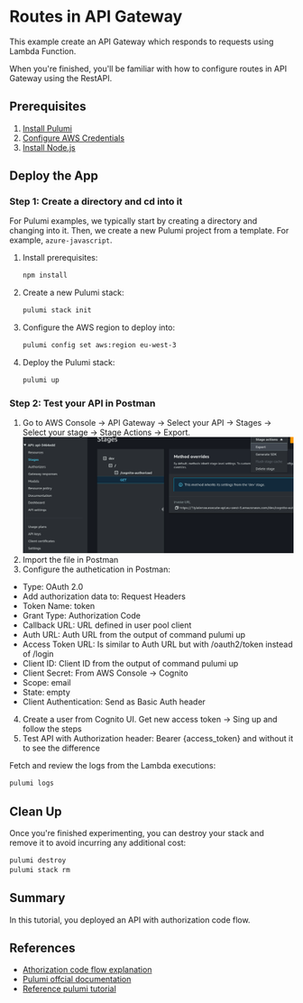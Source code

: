 # Routes in API Gateway

This example create an API Gateway which responds to requests using Lambda Function.

When you're finished, you'll be familiar with how to configure routes in API Gateway using the RestAPI.

## Prerequisites

1. [Install Pulumi](https://www.pulumi.com/docs/get-started/install/)
2. [Configure AWS Credentials](https://www.pulumi.com/docs/intro/cloud-providers/aws/setup/)
3. [Install Node.js](https://www.pulumi.com/docs/intro/languages/javascript/)

## Deploy the App

### Step 1: Create a directory and cd into it

For Pulumi examples, we typically start by creating a directory and changing into it. Then, we create a new Pulumi project from a template. For example, `azure-javascript`.

1. Install prerequisites:

    ```bash
    npm install
    ```

2. Create a new Pulumi stack:

    ```bash
    pulumi stack init
    ```

3. Configure the AWS region to deploy into:

    ```bash
    pulumi config set aws:region eu-west-3
    ```

4. Deploy the Pulumi stack:

    ```bash
    pulumi up
    ```

### Step 2: Test your API in Postman
1. Go to AWS Console -> API Gateway -> Select your API -> Stages -> Select your stage -> Stage Actions -> Export.
![AWS Console](image.png)
2. Import the file in Postman
3. Configure the authetication in Postman:
- Type: OAuth 2.0
- Add authorization data to: Request Headers
- Token Name: token
- Grant Type: Authorization Code
- Callback URL: URL defined in user pool client
- Auth URL: Auth URL from the output of command pulumi up
- Access Token URL: Is similar to Auth URL but with /oauth2/token instead of /login
- Client ID: Client ID from the output of command pulumi up
- Client Secret: From AWS Console -> Cognito
- Scope: email
- State: empty
- Client Authentication: Send as Basic Auth header
4. Create a user from Cognito UI. Get new access token -> Sing up and follow the steps
5. Test API with Authorization header: Bearer {access_token} and without it to see the difference

Fetch and review the logs from the Lambda executions:

```bash
pulumi logs
```
## Clean Up

Once you're finished experimenting, you can destroy your stack and remove it to avoid incurring any additional cost:

```bash
pulumi destroy
pulumi stack rm
```

## Summary

In this tutorial, you deployed an API with authorization code flow.

## References
- [Athorization code flow explanation](https://auth0.com/docs/get-started/authentication-and-authorization-flow/authorization-code-flow)
- [Pulumi offcial documentation](https://www.pulumi.com/registry/packages/aws/api-docs/)
- [Reference pulumi tutorial](https://www.pulumi.com/registry/packages/aws-apigateway/how-to-guides/aws-apigateway-ts-routes/)